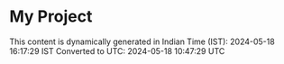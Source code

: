 # My Project

This content is dynamically generated in Indian Time (IST): 2024-05-18 16:17:29 IST
Converted to UTC: 2024-05-18 10:47:29 UTC
